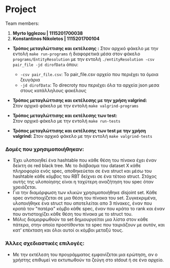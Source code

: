 # Project

Team members:
1. __Myrto Igglezou  | 1115201700038__
2. __Konstantinos Nikoletos | 1115201700104__

* __Τρόπος μεταγλώττισης και εκτέλεσης :__ 
Στον αρχικό φάκελο με την εντολή ```make run-programs```
ή διαφορετικά μέσα στον φάκελο ```programs/EntityResolution``` με την εντολή ```./entityResolution -csv pair_file -jd dirofData```
όπου:
    - ```-csv pair_file.csv```: Το pair_file.csv αρχείο που περιέχει τα όμοια ζευγάρια 
    - ```-jd dirofData```:  Το direcroty που περιέχει όλα τα αρχεία json μεσα στους κατάλληλους φακέλους

* __Τρόπος μεταγλώττισης και εκτέλεσης με την χρήση valgrind:__  
Στον αρχικό φάκελο με την εντολή ```make valgrind-programs```

* __Τρόπος μεταγλώττισης και εκτέλεσης των test:__  
Στον αρχικό φάκελο με την εντολή ```make run-tests```

* __Τρόπος μεταγλώττισης και εκτέλεσης των test με την χρήση valgrind:__ 
Στον αρχικό φάκελο με την εντολή ```make valgrind-tests```


### Δομές που χρησιμοποιήθηκαν:

* Έχει υλοποιηθεί ένα hashtable που κάθε θέση του πίνακα έχει έναν δείκτη σε red black tree. Με το διάβασμα του dataset Χ κάθε πληροφορία ενός spec, αποθηκεύεται 
σε ένα struct και μέσω του hashtable κάθε κόμβος του RBT δείχνει σε ένα τέτοιο struct. Στόχος αυτής της υλοποίησης είναι η ταχύτερη αναζήτηση του spec όταν χρειάζεται.
* Για την διαμόρφωση των κλικών χρησιμοποιήθηκε disjoint set. Κάθε spec αντιστοιχίζεται σε μια θέση του πίνακα του set. Συγκεκριμένα, υλοποιήθηκε ένα struct που αποτελείται απο 3 πίνακες, έναν που κρατά τον "πατέρα" κόμβο κάθε spec, έναν που κράτα το rank και έναν που αντιστοιχίζει κάθε θέση του πίνακα με το struct του.
* Μόλις διαμορφωθούν τα set δημιουργείται μια λίστα στον κάθε πάτερα, στην οποία προστίθονται τα spec που ταιριάζουν με αυτόν, και κατ' επέκταση και όλοι αυτοί οι κόμβοι μεταξύ τους.

### Άλλες σχεδιαστικές επιλογές:

* Με την εκτέλεση του προγράμματος εμφανίζεται μια ερώτηση, αν ο χρήστης επιθυμεί να εκτυπωθούν τα ζεύγη στο stdout ή σε ένα αρχείο. 

